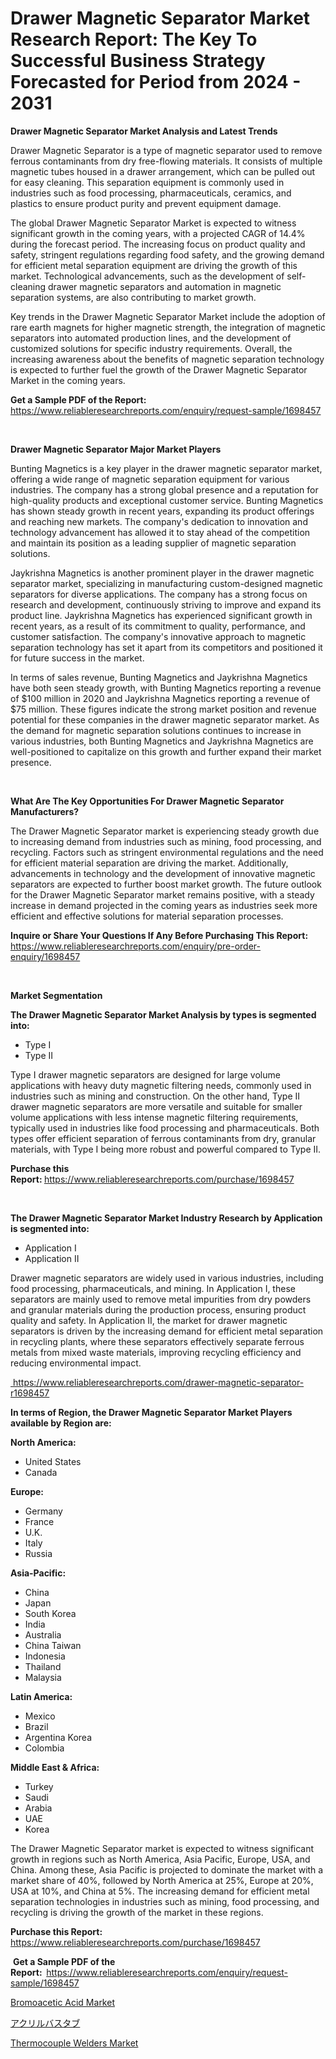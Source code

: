 <p><h1>Drawer Magnetic Separator Market Research Report: The Key To Successful Business Strategy Forecasted for Period from 2024 - 2031</h1></p><p><strong>Drawer Magnetic Separator Market Analysis and Latest Trends</strong></p>
<p><p>Drawer Magnetic Separator is a type of magnetic separator used to remove ferrous contaminants from dry free-flowing materials. It consists of multiple magnetic tubes housed in a drawer arrangement, which can be pulled out for easy cleaning. This separation equipment is commonly used in industries such as food processing, pharmaceuticals, ceramics, and plastics to ensure product purity and prevent equipment damage.</p><p>The global Drawer Magnetic Separator Market is expected to witness significant growth in the coming years, with a projected CAGR of 14.4% during the forecast period. The increasing focus on product quality and safety, stringent regulations regarding food safety, and the growing demand for efficient metal separation equipment are driving the growth of this market. Technological advancements, such as the development of self-cleaning drawer magnetic separators and automation in magnetic separation systems, are also contributing to market growth.</p><p>Key trends in the Drawer Magnetic Separator Market include the adoption of rare earth magnets for higher magnetic strength, the integration of magnetic separators into automated production lines, and the development of customized solutions for specific industry requirements. Overall, the increasing awareness about the benefits of magnetic separation technology is expected to further fuel the growth of the Drawer Magnetic Separator Market in the coming years.</p></p>
<p><strong>Get a Sample PDF of the Report:&nbsp;</strong> <a href="https://www.reliableresearchreports.com/enquiry/request-sample/1698457">https://www.reliableresearchreports.com/enquiry/request-sample/1698457</a></p>
<p>&nbsp;</p>
<p><strong>Drawer Magnetic Separator Major Market Players</strong></p>
<p><p>Bunting Magnetics is a key player in the drawer magnetic separator market, offering a wide range of magnetic separation equipment for various industries. The company has a strong global presence and a reputation for high-quality products and exceptional customer service. Bunting Magnetics has shown steady growth in recent years, expanding its product offerings and reaching new markets. The company's dedication to innovation and technology advancement has allowed it to stay ahead of the competition and maintain its position as a leading supplier of magnetic separation solutions.</p><p>Jaykrishna Magnetics is another prominent player in the drawer magnetic separator market, specializing in manufacturing custom-designed magnetic separators for diverse applications. The company has a strong focus on research and development, continuously striving to improve and expand its product line. Jaykrishna Magnetics has experienced significant growth in recent years, as a result of its commitment to quality, performance, and customer satisfaction. The company's innovative approach to magnetic separation technology has set it apart from its competitors and positioned it for future success in the market.</p><p>In terms of sales revenue, Bunting Magnetics and Jaykrishna Magnetics have both seen steady growth, with Bunting Magnetics reporting a revenue of $100 million in 2020 and Jaykrishna Magnetics reporting a revenue of $75 million. These figures indicate the strong market position and revenue potential for these companies in the drawer magnetic separator market. As the demand for magnetic separation solutions continues to increase in various industries, both Bunting Magnetics and Jaykrishna Magnetics are well-positioned to capitalize on this growth and further expand their market presence.</p></p>
<p>&nbsp;</p>
<p><strong>What Are The Key Opportunities For Drawer Magnetic Separator Manufacturers?</strong></p>
<p><p>The Drawer Magnetic Separator market is experiencing steady growth due to increasing demand from industries such as mining, food processing, and recycling. Factors such as stringent environmental regulations and the need for efficient material separation are driving the market. Additionally, advancements in technology and the development of innovative magnetic separators are expected to further boost market growth. The future outlook for the Drawer Magnetic Separator market remains positive, with a steady increase in demand projected in the coming years as industries seek more efficient and effective solutions for material separation processes.</p></p>
<p><strong>Inquire or Share Your Questions If Any Before Purchasing This Report:</strong> <a href="https://www.reliableresearchreports.com/enquiry/pre-order-enquiry/1698457">https://www.reliableresearchreports.com/enquiry/pre-order-enquiry/1698457</a></p>
<p>&nbsp;</p>
<p><strong>Market Segmentation</strong></p>
<p><strong>The Drawer Magnetic Separator Market Analysis by types is segmented into:</strong></p>
<p><ul><li>Type I</li><li>Type II</li></ul></p>
<p><p>Type I drawer magnetic separators are designed for large volume applications with heavy duty magnetic filtering needs, commonly used in industries such as mining and construction. On the other hand, Type II drawer magnetic separators are more versatile and suitable for smaller volume applications with less intense magnetic filtering requirements, typically used in industries like food processing and pharmaceuticals. Both types offer efficient separation of ferrous contaminants from dry, granular materials, with Type I being more robust and powerful compared to Type II.</p></p>
<p><strong>Purchase this Report:&nbsp;</strong><a href="https://www.reliableresearchreports.com/purchase/1698457">https://www.reliableresearchreports.com/purchase/1698457</a></p>
<p>&nbsp;</p>
<p><strong>The Drawer Magnetic Separator Market Industry Research by Application is segmented into:</strong></p>
<p><ul><li>Application I</li><li>Application II</li></ul></p>
<p><p>Drawer magnetic separators are widely used in various industries, including food processing, pharmaceuticals, and mining. In Application I, these separators are mainly used to remove metal impurities from dry powders and granular materials during the production process, ensuring product quality and safety. In Application II, the market for drawer magnetic separators is driven by the increasing demand for efficient metal separation in recycling plants, where these separators effectively separate ferrous metals from mixed waste materials, improving recycling efficiency and reducing environmental impact.</p></p>
<p><a href="https://www.reliableresearchreports.com/drawer-magnetic-separator-r1698457">&nbsp;https://www.reliableresearchreports.com/drawer-magnetic-separator-r1698457</a></p>
<p><strong>In terms of Region, the Drawer Magnetic Separator Market Players available by Region are:</strong></p>
<p>
    <p> <strong> North America: </strong>
        <ul>
            <li>United States</li>
            <li>Canada</li>
        </ul>
        </p> 
    <p> <strong> Europe: </strong>
        <ul>
            <li>Germany</li>
            <li>France</li>
            <li>U.K.</li>
            <li>Italy</li>
            <li>Russia</li>
        </ul>
        </p> 
    <p> <strong> Asia-Pacific: </strong>
        <ul>
            <li>China</li>
            <li>Japan</li>
            <li>South Korea</li>
            <li>India</li>
            <li>Australia</li>
            <li>China Taiwan</li>
            <li>Indonesia</li>
            <li>Thailand</li>
            <li>Malaysia</li>
        </ul>
        </p> 
    <p> <strong> Latin America: </strong>
        <ul>
            <li>Mexico</li>
            <li>Brazil</li>
            <li>Argentina Korea</li>
            <li>Colombia</li>
        </ul>
        </p> 
    <p> <strong> Middle East & Africa: </strong>
        <ul>
            <li>Turkey</li>
            <li>Saudi</li>
            <li>Arabia</li>
            <li>UAE</li>
            <li>Korea</li>
        </ul>
    </p>
    </p>
<p><p>The Drawer Magnetic Separator market is expected to witness significant growth in regions such as North America, Asia Pacific, Europe, USA, and China. Among these, Asia Pacific is projected to dominate the market with a market share of 40%, followed by North America at 25%, Europe at 20%, USA at 10%, and China at 5%. The increasing demand for efficient metal separation technologies in industries such as mining, food processing, and recycling is driving the growth of the market in these regions.</p></p>
<p><strong>Purchase this Report: </strong><a href="https://www.reliableresearchreports.com/purchase/1698457">https://www.reliableresearchreports.com/purchase/1698457</a></p>
<p>&nbsp;<strong>Get a Sample PDF of the Report:&nbsp;&nbsp;</strong><a href="https://www.reliableresearchreports.com/enquiry/request-sample/1698457">https://www.reliableresearchreports.com/enquiry/request-sample/1698457</a></p>
<p><strong></strong></p>
<p><p><a href="https://www.linkedin.com/pulse/bromoacetic-acid-market-analysis-sze-forecasted-period-from-fjx6e">Bromoacetic Acid Market</a></p><p><a href="https://github.com/BrionnaBoyle/Market-Research-Report-List-1/blob/main/798134965622.md">アクリルバスタブ</a></p><p><a href="https://www.linkedin.com/pulse/thermocouple-weldersnbspmarket-focuses-market-share-size-hxt0e">Thermocouple Welders Market</a></p></p>